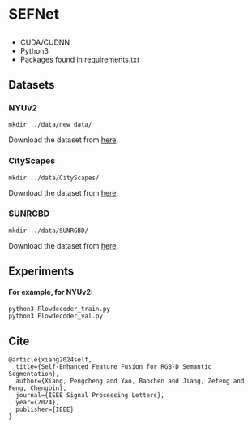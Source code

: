 # SEFNet

## 

- CUDA/CUDNN
- Python3
- Packages found in requirements.txt

## Datasets

### NYUv2 

```
mkdir ../data/new_data/
```

Download the dataset from [here](https://cs.nyu.edu/~fergus/datasets/nyu_depth_v2.html).

### CityScapes

```
mkdir ../data/CityScapes/
```

Download the dataset from [here](https://www.cityscapes-dataset.com/).

### SUNRGBD

```
mkdir ../data/SUNRGBD/
```

Download the dataset from [here](https://rgbd.cs.princeton.edu/).

## Experiments

#### For example, for NYUv2:

```
python3 Flowdecoder_train.py
python3 Flowdecoder_val.py
```
## Cite
```
@article{xiang2024self,
  title={Self-Enhanced Feature Fusion for RGB-D Semantic Segmentation},
  author={Xiang, Pengcheng and Yao, Baochen and Jiang, Zefeng and Peng, Chengbin},
  journal={IEEE Signal Processing Letters},
  year={2024},
  publisher={IEEE}
}
```


